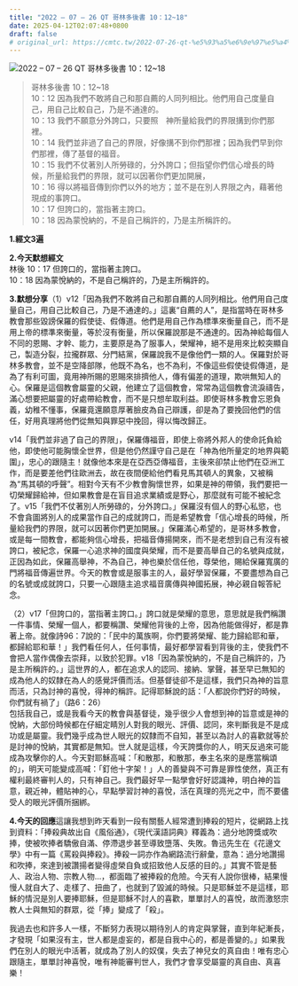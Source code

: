 ```yaml
---
title: "2022 – 07 – 26 QT 哥林多後書 10：12~18"
date: 2025-04-12T02:07:48+0800
draft: false
# original_url: https://cmtc.tw/2022-07-26-qt-%e5%93%a5%e6%9e%97%e5%a4%9a%e5%be%8c%e6%9b%b8-10%ef%bc%9a1218
---
```


![2022 – 07 – 26 QT 哥林多後書 10：12~18](/images/qt.jpg  "2022 – 07 – 26 QT 哥林多後書 10：12~18")

> 哥林多後書 10：12~18  
> 10：12 因為我們不敢將自己和那自薦的人同列相比。他們用自己度量自己，用自己比較自己，乃是不通達的。  
> 10：13 我們不願意分外誇口，只要照　神所量給我們的界限搆到你們那裡。  
> 10：14 我們並非過了自己的界限，好像搆不到你們那裡；因為我們早到你們那裡，傳了基督的福音。  
> 10：15 我們不仗著別人所勞碌的，分外誇口；但指望你們信心增長的時候，所量給我們的界限，就可以因著你們更加開展，  
> 10：16 得以將福音傳到你們以外的地方；並不是在別人界限之內，藉著他現成的事誇口。  
> 10：17 但誇口的，當指著主誇口。  
> 10：18 因為蒙悅納的，不是自己稱許的，乃是主所稱許的。

**1.經文3遍**

**2.今天默想經文**  
林後 10：17 但誇口的，當指著主誇口。  
10：18 因為蒙悅納的，不是自己稱許的，乃是主所稱許的。

**3.默想分享**（1）v12「因為我們不敢將自己和那自薦的人同列相比。他們用自己度量自己，用自己比較自己，乃是不通達的。」這裏“自薦的人”，是指當時在哥林多教會那些毀謗保羅的假使徒、假傳道。他們是用自己作為標準來衡量自己，而不是用上帝的標準來衡量，等於沒有衡量，所以保羅說那是不通達的。因為神給每個人不同的恩賜、才幹、能力，主要原是為了服事人，榮耀神，絕不是用來比較突顯自己，製造分裂，拉攏群眾、分門結黨，保羅說我不是像他們一類的人。保羅對於哥林多教會，並不是空降部隊，他既不為名，也不為利，不像這些假使徒假傳道，是為了有利可圖，竟用神所賜的恩賜來排擠他人，傳有偏差的道理，欺哄無知人的心。保羅是這個教會屬靈的父親，他建立了這個教會，常常為這個教會流淚禱告，滿心想要把屬靈的好處帶給教會，而不是只想牟取利益。即使哥林多教會忘恩負義，幼稚不懂事，保羅竟還願意厚著臉皮為自己辯護，卻是為了要挽回他們的信任，好用真理將他們從無知與罪惡中挽回，得以悔改歸正。

v14「我們並非過了自己的界限」，保羅傳福音，即使上帝將外邦人的使命託負給他，即使他可能胸懷全世界，但是他仍然謹守自己是在「神為他所量定的地界與範圍」，忠心的跟隨主！就像他本來是在亞西亞傳福音，主後來卻禁止他們在亞洲工作，而是要差他們往歐洲去，故在夜間便給他們看見馬其頓人的異象，又被稱為“馬其頓的呼聲”。相對今天有不少教會胸懷世界，如果是神的帶領，我們要把一切榮耀歸給神，但如果教會是在盲目追求業績或是野心，那麼就有可能不被紀念了。v15「我們不仗著別人所勞碌的，分外誇口。」保羅沒有個人的野心私慾，也不會貪圖將別人的成果當作自己的成就誇口，而是希望教會「信心增長的時候，所量給我們的界限，就可以因著你們更加開展。」保羅滿心希望的，是哥林多教會，或是每一間教會，都能夠信心增長，把福音傳揚開來，而不是老想到自己有沒有被誇口，被紀念，保羅一心追求神的國度與榮耀，而不是要高舉自己的名號與成就，正因為如此，保羅高舉神，不為自己，神也樂於信任他，尊榮他，賜給保羅寬廣的門將福音傳遍世界。今天的教會或是服事主的人，最好學習保羅，不要盡想為自己的名號或成就誇口，只要一心跟隨主追求福音廣傳與神國拓展，神必親自報答紀念。

（2）v17「但誇口的，當指著主誇口。」誇口就是榮耀的意思，意思就是我們稱讚一件事情、榮耀一個人，都要稱讚、榮耀他背後的上帝，因為他能做得好，都是靠著上帝。就像詩96：7說的：「民中的萬族啊，你們要將榮耀、能力歸給耶和華，都歸給耶和華！」我們看任何人，任何事情，最好都學習看到背後的主，使我們不會把人當作偶像去崇拜，以致於犯罪。v18「因為蒙悅納的，不是自己稱許的，乃是主所稱許的。」這世界的人，都在追求人的認同、接納、掌聲，甚至早已無知的成為他人的奴隸在為人的感覺評價而活。但基督徒卻不是這樣，我們只為神的旨意而活，只為討神的喜悅，得神的稱許。記得耶穌說的話：「人都說你們好的時候，你們就有禍了」（路6：26）  
包括我自己，或是我看今天的教會與基督徒，幾乎很少人會想到神的旨意或是神的悅納，大部份時候都在仔細定睛別人對我的眼光、評價、認同，來判斷我是不是成功或是屬靈。我們幾乎成為世人眼光的奴隸而不自知，甚至以為討人的喜歡就等於是討神的悅納，其實都是無知。世人就是這樣，今天誇獎你的人，明天反過來可能成為攻擊你的人。今天對耶穌高喊：「和散那，和散那，奉主名來的是應當稱頌的」，明天可能變成高喊：「釘他十字架！」人的善變與不可靠是罪性使然，真正有權利最終審判人的，只有神自己。我們最好早一點學會好好認識神，明白神的旨意，親近神，體貼神的心，早點學習討神的喜悅，活在真理的亮光之中，而不要儘受人的眼光評價所捆綁。

**4.今天的回應**這讓我想到昨天看到一段有關藝人經常遭到捧殺的短片，從網路上找到資料：「捧殺典故出自《風俗通》，《現代漢語詞典》釋義為：過分地誇獎或吹捧，使被吹捧者驕傲自滿、停滯退步甚至導致墮落、失敗。魯迅先生在《花邊文學》中有一篇《罵殺與捧殺》。捧殺一詞亦作為網路流行辭彙，意為：過分地讚揚和吹捧，來達到被讚揚者變得虛榮自負或招致他人反感的目的。」其實不管是藝人、政治人物、宗教人物…，都面臨了被捧殺的危險。今天有人說你很棒，結果慢慢人就自大了、走樣了、扭曲了，也就到了毀滅的時候。只是耶穌並不是這樣，耶穌的情況是別人要捧耶穌，但是耶穌不討人的喜歡，單單討人的喜悅，故而激怒宗教人士與無知的群眾，從「捧」變成了「殺」。

我過去也和許多人一樣，不斷努力表現以期待別人的肯定與掌聲，直到年紀漸長，才發現「如果沒有主，世人都是虛妄的，都是自我中心的，都是善變的。」如果我們在別人的眼光中活著，就成為了別人的奴僕，失去了神兒女的真自由！唯有忠心跟隨主，單單討神喜悅，唯有神能審判世人，我們才會享受屬靈的真自由、真喜樂！